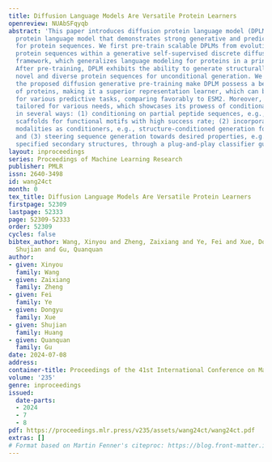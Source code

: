 ```yaml
---
title: Diffusion Language Models Are Versatile Protein Learners
openreview: NUAbSFqyqb
abstract: 'This paper introduces diffusion protein language model (DPLM), a versatile
  protein language model that demonstrates strong generative and predictive capabilities
  for protein sequences. We first pre-train scalable DPLMs from evolutionary-scale
  protein sequences within a generative self-supervised discrete diffusion probabilistic
  framework, which generalizes language modeling for proteins in a principled way.
  After pre-training, DPLM exhibits the ability to generate structurally plausible,
  novel and diverse protein sequences for unconditional generation. We further demonstrate
  the proposed diffusion generative pre-training make DPLM possess a better understanding
  of proteins, making it a superior representation learner, which can be fine-tuned
  for various predictive tasks, comparing favorably to ESM2. Moreover, DPLM can be
  tailored for various needs, which showcases its prowess of conditional generation
  in several ways: (1) conditioning on partial peptide sequences, e.g., generating
  scaffolds for functional motifs with high success rate; (2) incorporating other
  modalities as conditioners, e.g., structure-conditioned generation for inverse folding;
  and (3) steering sequence generation towards desired properties, e.g., satisfying
  specified secondary structures, through a plug-and-play classifier guidance.'
layout: inproceedings
series: Proceedings of Machine Learning Research
publisher: PMLR
issn: 2640-3498
id: wang24ct
month: 0
tex_title: Diffusion Language Models Are Versatile Protein Learners
firstpage: 52309
lastpage: 52333
page: 52309-52333
order: 52309
cycles: false
bibtex_author: Wang, Xinyou and Zheng, Zaixiang and Ye, Fei and Xue, Dongyu and Huang,
  Shujian and Gu, Quanquan
author:
- given: Xinyou
  family: Wang
- given: Zaixiang
  family: Zheng
- given: Fei
  family: Ye
- given: Dongyu
  family: Xue
- given: Shujian
  family: Huang
- given: Quanquan
  family: Gu
date: 2024-07-08
address:
container-title: Proceedings of the 41st International Conference on Machine Learning
volume: '235'
genre: inproceedings
issued:
  date-parts:
  - 2024
  - 7
  - 8
pdf: https://proceedings.mlr.press/v235/assets/wang24ct/wang24ct.pdf
extras: []
# Format based on Martin Fenner's citeproc: https://blog.front-matter.io/posts/citeproc-yaml-for-bibliographies/
---
```

